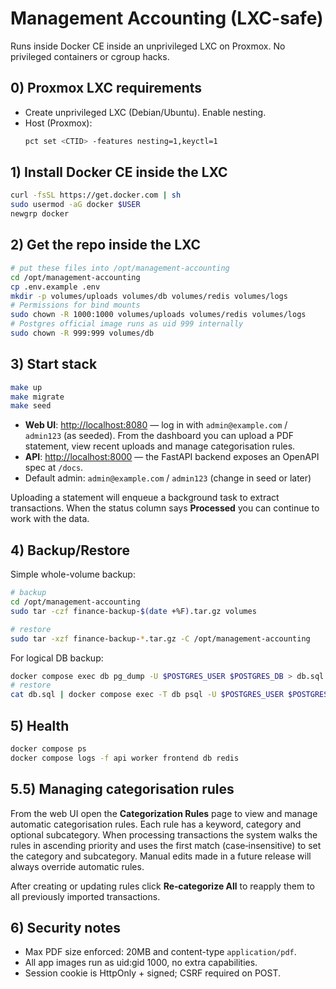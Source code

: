 # Management Accounting (LXC-safe)

Runs inside Docker CE inside an unprivileged LXC on Proxmox. No privileged containers or cgroup hacks.

## 0) Proxmox LXC requirements
- Create unprivileged LXC (Debian/Ubuntu). Enable nesting.
- Host (Proxmox):
  ```bash
  pct set <CTID> -features nesting=1,keyctl=1
  ```

## 1) Install Docker CE inside the LXC
```bash
curl -fsSL https://get.docker.com | sh
sudo usermod -aG docker $USER
newgrp docker
```

## 2) Get the repo inside the LXC
```bash
# put these files into /opt/management-accounting
cd /opt/management-accounting
cp .env.example .env
mkdir -p volumes/uploads volumes/db volumes/redis volumes/logs
# Permissions for bind mounts
sudo chown -R 1000:1000 volumes/uploads volumes/redis volumes/logs
# Postgres official image runs as uid 999 internally
sudo chown -R 999:999 volumes/db
```

## 3) Start stack
```bash
make up
make migrate
make seed
```
- **Web UI**: <http://localhost:8080> — log in with `admin@example.com` / `admin123` (as seeded). From the dashboard you can upload a PDF statement, view recent uploads and manage categorisation rules.
- **API**: <http://localhost:8000> — the FastAPI backend exposes an OpenAPI spec at `/docs`.
- Default admin: `admin@example.com` / `admin123` (change in seed or later)

Uploading a statement will enqueue a background task to extract transactions.  When the status column says **Processed** you can continue to work with the data.

## 4) Backup/Restore
Simple whole-volume backup:
```bash
# backup
cd /opt/management-accounting
sudo tar -czf finance-backup-$(date +%F).tar.gz volumes

# restore
sudo tar -xzf finance-backup-*.tar.gz -C /opt/management-accounting
```

For logical DB backup:
```bash
docker compose exec db pg_dump -U $POSTGRES_USER $POSTGRES_DB > db.sql
# restore
cat db.sql | docker compose exec -T db psql -U $POSTGRES_USER $POSTGRES_DB
```

## 5) Health
```bash
docker compose ps
docker compose logs -f api worker frontend db redis
```

## 5.5) Managing categorisation rules

From the web UI open the **Categorization Rules** page to view and manage
automatic categorisation rules.  Each rule has a keyword, category and
optional subcategory.  When processing transactions the system walks the
rules in ascending priority and uses the first match (case‑insensitive) to
set the category and subcategory.  Manual edits made in a future release
will always override automatic rules.

After creating or updating rules click **Re‑categorize All** to reapply
them to all previously imported transactions.


## 6) Security notes
- Max PDF size enforced: 20MB and content-type `application/pdf`.
- All app images run as uid:gid 1000, no extra capabilities.
- Session cookie is HttpOnly + signed; CSRF required on POST.
